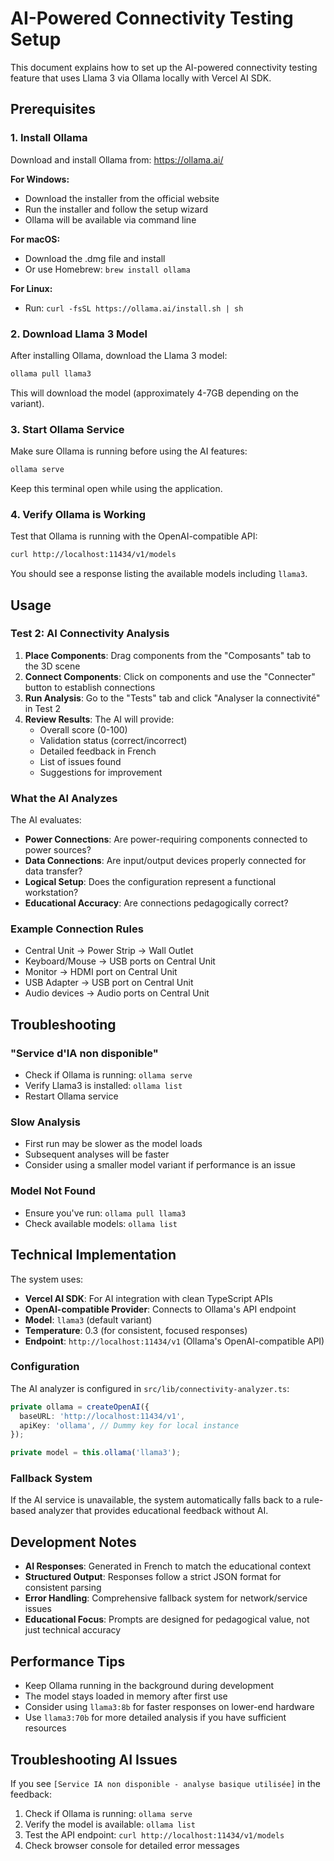 # AI-Powered Connectivity Testing Setup

This document explains how to set up the AI-powered connectivity testing feature that uses Llama 3 via Ollama locally with Vercel AI SDK.

## Prerequisites

### 1. Install Ollama

Download and install Ollama from: https://ollama.ai/

**For Windows:**
- Download the installer from the official website
- Run the installer and follow the setup wizard
- Ollama will be available via command line

**For macOS:**
- Download the .dmg file and install
- Or use Homebrew: `brew install ollama`

**For Linux:**
- Run: `curl -fsSL https://ollama.ai/install.sh | sh`

### 2. Download Llama 3 Model

After installing Ollama, download the Llama 3 model:

```bash
ollama pull llama3
```

This will download the model (approximately 4-7GB depending on the variant).

### 3. Start Ollama Service

Make sure Ollama is running before using the AI features:

```bash
ollama serve
```

Keep this terminal open while using the application.

### 4. Verify Ollama is Working

Test that Ollama is running with the OpenAI-compatible API:

```bash
curl http://localhost:11434/v1/models
```

You should see a response listing the available models including `llama3`.

## Usage

### Test 2: AI Connectivity Analysis

1. **Place Components**: Drag components from the "Composants" tab to the 3D scene
2. **Connect Components**: Click on components and use the "Connecter" button to establish connections
3. **Run Analysis**: Go to the "Tests" tab and click "Analyser la connectivité" in Test 2
4. **Review Results**: The AI will provide:
   - Overall score (0-100)
   - Validation status (correct/incorrect)
   - Detailed feedback in French
   - List of issues found
   - Suggestions for improvement

### What the AI Analyzes

The AI evaluates:

- **Power Connections**: Are power-requiring components connected to power sources?
- **Data Connections**: Are input/output devices properly connected for data transfer?
- **Logical Setup**: Does the configuration represent a functional workstation?
- **Educational Accuracy**: Are connections pedagogically correct?

### Example Connection Rules

- Central Unit → Power Strip → Wall Outlet
- Keyboard/Mouse → USB ports on Central Unit
- Monitor → HDMI port on Central Unit
- USB Adapter → USB port on Central Unit
- Audio devices → Audio ports on Central Unit

## Troubleshooting

### "Service d'IA non disponible"
- Check if Ollama is running: `ollama serve`
- Verify Llama3 is installed: `ollama list`
- Restart Ollama service

### Slow Analysis
- First run may be slower as the model loads
- Subsequent analyses will be faster
- Consider using a smaller model variant if performance is an issue

### Model Not Found
- Ensure you've run: `ollama pull llama3`
- Check available models: `ollama list`

## Technical Implementation

The system uses:
- **Vercel AI SDK**: For AI integration with clean TypeScript APIs
- **OpenAI-compatible Provider**: Connects to Ollama's API endpoint
- **Model**: `llama3` (default variant)
- **Temperature**: 0.3 (for consistent, focused responses)
- **Endpoint**: `http://localhost:11434/v1` (Ollama's OpenAI-compatible API)

### Configuration

The AI analyzer is configured in `src/lib/connectivity-analyzer.ts`:

```typescript
private ollama = createOpenAI({
  baseURL: 'http://localhost:11434/v1',
  apiKey: 'ollama', // Dummy key for local instance
});

private model = this.ollama('llama3');
```

### Fallback System

If the AI service is unavailable, the system automatically falls back to a rule-based analyzer that provides educational feedback without AI.

## Development Notes

- **AI Responses**: Generated in French to match the educational context
- **Structured Output**: Responses follow a strict JSON format for consistent parsing
- **Error Handling**: Comprehensive fallback system for network/service issues
- **Educational Focus**: Prompts are designed for pedagogical value, not just technical accuracy

## Performance Tips

- Keep Ollama running in the background during development
- The model stays loaded in memory after first use
- Consider using `llama3:8b` for faster responses on lower-end hardware
- Use `llama3:70b` for more detailed analysis if you have sufficient resources

## Troubleshooting AI Issues

If you see `[Service IA non disponible - analyse basique utilisée]` in the feedback:
1. Check if Ollama is running: `ollama serve`
2. Verify the model is available: `ollama list`
3. Test the API endpoint: `curl http://localhost:11434/v1/models`
4. Check browser console for detailed error messages
